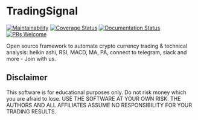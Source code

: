 # TradingSignal
[![Maintainability](https://api.codeclimate.com/v1/badges/0390d97ff907f0836888/maintainability)](https://codeclimate.com/github/TradingSignal/TradingSignal/maintainability)
[![Coverage Status](https://codecov.io/gh/TradingSignal/TradingSignal/branch/main/graph/badge.svg?token=GWHIOCPNE6)](https://codecov.io/gh/TradingSignal/TradingSignal)
[![Documentation Status](https://img.shields.io/badge/docs-welcome-brightgreen.svg?style=flat-square)]()
[![PRs Welcome](https://img.shields.io/badge/PRs-welcome-brightgreen.svg?style=flat-square)](https://github.com/TradingSignal/TradingSignal/projects/1)

Open source framework to automate crypto currency trading &amp; technical analysis: heikin ashi, RSI, MACD, MA, PA, connect to telegram, slack and more - Join with us.

## Disclaimer

This software is for educational purposes only. Do not risk money which
you are afraid to lose. USE THE SOFTWARE AT YOUR OWN RISK. THE AUTHORS
AND ALL AFFILIATES ASSUME NO RESPONSIBILITY FOR YOUR TRADING RESULTS.